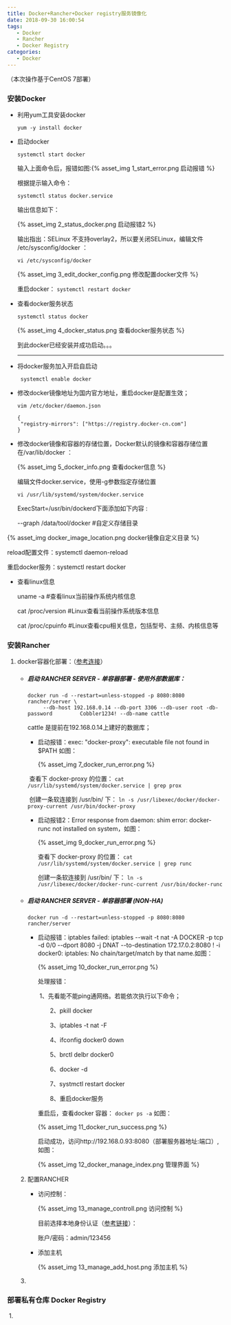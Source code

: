 ```yaml
---
title: Docker+Rancher+Docker registry服务镜像化
date: 2018-09-30 16:00:54
tags:
   - Docker
   - Rancher
   - Docker Registry
categories:
   - Docker
---
```


（本次操作基于CentOS 7部署）

### 安装Docker

- 利用yum工具安装docker

  ```shell
  yum -y install docker
  ```

- 启动docker

  ```
  systemctl start docker
  ```

  输入上面命令后，报错如图:{% asset_img 1_start_error.png 启动报错 %}

  根据提示输入命令：

  ```
  systemctl status docker.service
  ```

  输出信息如下：

  {% asset_img 2_status_docker.png 启动报错2 %}

  输出指出：SELinux 不支持overlay2，所以要关闭SELinux，编辑文件 /etc/sysconfig/docker  ：

  `vi /etc/sysconfig/docker`

  {% asset_img 3_edit_docker_config.png 修改配置docker文件 %}

  重启docker： `systemctl restart docker`

- 查看docker服务状态

  ```
  systemctl status docker
  ```
  {% asset_img 4_docker_status.png 查看docker服务状态 %}

  到此docker已经安装并成功启动。。。

  -----

- 将docker服务加入开启自启动

  ```
   systemctl enable docker
  ```

- 修改docker镜像地址为国内官方地址，重启docker是配置生效；

  `vim /etc/docker/daemon.json`

  ```
  {
   "registry-mirrors": ["https://registry.docker-cn.com"]
  }
  ```

- 修改docker镜像和容器的存储位置，Docker默认的镜像和容器存储位置在/var/lib/docker ：

  {% asset_img 5_docker_info.png 查看docker信息 %}

  编辑文件docker.service，使用-g参数指定存储位置

  ```
  vi /usr/lib/systemd/system/docker.service
  ```
  ExecStart=/usr/bin/dockerd下面添加如下内容 :

  --graph  /data/tool/docker  #自定义存储目录

 {% asset_img docker_image_location.png docker镜像自定义目录 %}

  reload配置文件：systemctl daemon-reload

  重启docker服务：systemctl restart docker

- 查看linux信息

  uname -a                    #查看linux当前操作系统内核信息

  cat /proc/version      #Linux查看当前操作系统版本信息

  cat /proc/cpuinfo      #Linux查看cpu相关信息，包括型号、主频、内核信息等

###  安装Rancher

1. docker容器化部署：（[参考连接](https://rancher.com/docs/rancher/v1.6/zh/installing-rancher/installing-server/)）

   - ##### 启动 RANCHER SERVER - 单容器部署 - 使用外部数据库：

     ```
     docker run -d --restart=unless-stopped -p 8080:8080 rancher/server \
          --db-host 192.168.0.14 --db-port 3306 --db-user root -db-password         Cobbler1234! --db-name cattle
     ```

     cattle 是提前在192.168.0.14上建好的数据库；

     - 启动报错：exec: "docker-proxy": executable file not found in $PATH 如图：

        {% asset_img 7_docker_run_error.png %}

     ​	查看下 docker-proxy 的位置： `cat /usr/lib/systemd/system/docker.service | grep prox`

     ​	创建一条软连接到 /usr/bin/ 下： `ln -s /usr/libexec/docker/docker-proxy-current /usr/bin/docker-proxy`

     - 启动报错2：Error response from daemon: shim error: docker-runc not installed on system，如图：

       {% asset_img 9_docker_run_error.png %}

       查看下 docker-proxy 的位置： `cat /usr/lib/systemd/system/docker.service | grep runc`

       创建一条软连接到 /usr/bin/ 下： `ln -s /usr/libexec/docker/docker-runc-current /usr/bin/docker-runc`

   - ##### 启动 RANCHER SERVER - 单容器部署 (NON-HA)

     ```
     docker run -d --restart=unless-stopped -p 8080:8080 rancher/server
     ```

     - 启动报错：iptables failed: iptables --wait -t nat -A DOCKER -p tcp -d 0/0 --dport 8080 -j DNAT --to-destination 172.17.0.2:8080 ! -i docker0: iptables: No chain/target/match by that name.如图：

       {% asset_img 10_docker_run_error.png %}

       处理报错：

       ​	1、先看能不能ping通网络。若能依次执行以下命令；

       　　2、pkill docker

       　　3、iptables -t nat -F

       　　4、ifconfig docker0 down

       　　5、brctl delbr docker0

       　　6、docker -d

       　　7、systmctl restart docker

       　　8、重启docker服务

       重启后，查看docker 容器： `docker ps -a`  如图：

       {% asset_img 11_docker_run_success.png %}


       启动成功，访问http://192.168.0.93:8080（部署服务器地址:端口）,如图：

       {% asset_img 12_docker_manage_index.png 管理界面 %}

   2. 配置RANCHER

      - 访问控制：

        {% asset_img 13_manage_controll.png 访问控制 %}

        目前选择本地身份认证（[参考链接](https://rancher.com/docs/rancher/v1.6/zh/configuration/access-control/#section-3)）：

        账户/密码：admin/123456

      - 添加主机

        {% asset_img 13_manage_add_host.png 添加主机 %}

   3.

### 部署私有仓库 Docker Registry

​	1.
